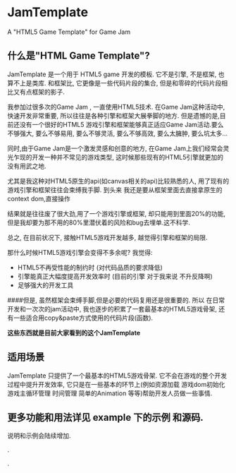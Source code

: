 JamTemplate
===========

A "HTML5 Game Template" for Game Jam



## 什么是"HTML Game Template"?
JamTemplate 是一个用于 HTML5 game 开发的模板.
它不是引擎, 不是框架, 也算不上是类库.
和框架比, 它更像是一些代码片段的集合, 但是和零碎的代码片段相比又有点框架的影子.

我参加过很多次的Game Jam , 一直使用HTML5技术.
在Game Jam这种活动中,快速开发非常重要, 所以往往是各种引擎和框架大展拳脚的地方.
但是遗憾的是,目前还没有一个很好的HTML5 游戏引擎和框架能够真正适应Game Jam活动.要么不够强大, 要么不够易用, 要么不够灵活, 要么不够高效, 要么太臃肿, 要么坑太多…

同时,由于Game Jam是一个激发灵感和创意的地方, 在Game Jam上我们经常会灵光乍现的开发一种并不常见的游戏类型, 这时候那些现有的HTML5引擎就更加的没有用武之地.

尤其是我这种对HTML5原生的api(如canvas相关的api)比较熟悉的人, 用了现有的游戏引擎和框架往往会束缚我手脚. 到头来 我还是要从框架里面去直接拿原生的context dom,直接操作

结果就是往往废了很大劲,用了一个游戏引擎或框架, 却只能用到里面20%的功能, 但是我却要为那不用的80%里潜伏着的风险和bug去埋单.这不科学.

总之, 在目前状况下, 接触HTML5游戏开发越多, 越觉得引擎和框架的局限.

那什么时候HTML5游戏引擎会变得不多余呢? 我觉得:

* HTML5不再受性能的制约时 (对代码品质的要求降低)
* 引擎能真正大幅度提高开发效率时 (目前的引擎 对于我来说 不升反降啊)
* 足够强大的开发工具

####但是,
虽然框架会束缚手脚,但是必要的代码复用还是很重要的.
所以 在日常开发和一次次的jam活动中, 我也逐步的积累了一套最基本的HTML5游戏骨架, 还有一些适合用copy&paste方式使用的代码片段(函数). 

**这些东西就是目前大家看到的这个JamTemplate**



## 适用场景
JamTemplate 只提供了一个最基本的HTML5游戏骨架.
它不会在游戏的整个开发过程中提升开发效率, 它只是在一些基本的环节上(例如资源加载 游戏dom初始化 游戏主循环管理 时间管理 简单的Animation 等等)帮助开发人员做一些事情.


## 更多功能和用法详见 example 下的示例 和源码.

说明和示例会陆续增加.


.


.



